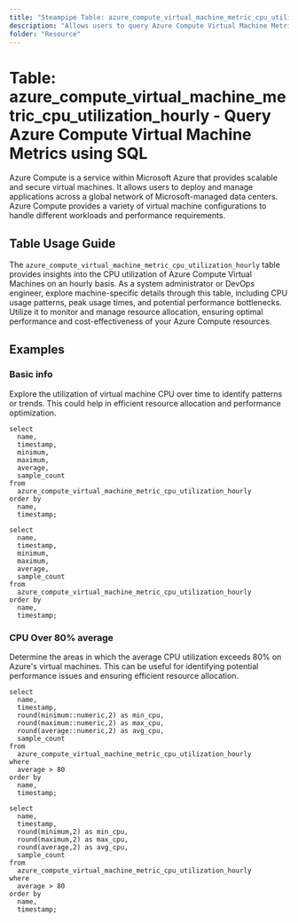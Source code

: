```yaml
---
title: "Steampipe Table: azure_compute_virtual_machine_metric_cpu_utilization_hourly - Query Azure Compute Virtual Machine Metrics using SQL"
description: "Allows users to query Azure Compute Virtual Machine Metrics, specifically the hourly CPU utilization, providing insights into resource usage and potential performance bottlenecks."
folder: "Resource"
---
```


# Table: azure_compute_virtual_machine_metric_cpu_utilization_hourly - Query Azure Compute Virtual Machine Metrics using SQL

Azure Compute is a service within Microsoft Azure that provides scalable and secure virtual machines. It allows users to deploy and manage applications across a global network of Microsoft-managed data centers. Azure Compute provides a variety of virtual machine configurations to handle different workloads and performance requirements.

## Table Usage Guide

The `azure_compute_virtual_machine_metric_cpu_utilization_hourly` table provides insights into the CPU utilization of Azure Compute Virtual Machines on an hourly basis. As a system administrator or DevOps engineer, explore machine-specific details through this table, including CPU usage patterns, peak usage times, and potential performance bottlenecks. Utilize it to monitor and manage resource allocation, ensuring optimal performance and cost-effectiveness of your Azure Compute resources.

## Examples

### Basic info
Explore the utilization of virtual machine CPU over time to identify patterns or trends. This could help in efficient resource allocation and performance optimization.

```sql+postgres
select
  name,
  timestamp,
  minimum,
  maximum,
  average,
  sample_count
from
  azure_compute_virtual_machine_metric_cpu_utilization_hourly
order by
  name,
  timestamp;
```

```sql+sqlite
select
  name,
  timestamp,
  minimum,
  maximum,
  average,
  sample_count
from
  azure_compute_virtual_machine_metric_cpu_utilization_hourly
order by
  name,
  timestamp;
```

### CPU Over 80% average
Determine the areas in which the average CPU utilization exceeds 80% on Azure's virtual machines. This can be useful for identifying potential performance issues and ensuring efficient resource allocation.

```sql+postgres
select
  name,
  timestamp,
  round(minimum::numeric,2) as min_cpu,
  round(maximum::numeric,2) as max_cpu,
  round(average::numeric,2) as avg_cpu,
  sample_count
from
  azure_compute_virtual_machine_metric_cpu_utilization_hourly
where
  average > 80
order by
  name,
  timestamp;
```

```sql+sqlite
select
  name,
  timestamp,
  round(minimum,2) as min_cpu,
  round(maximum,2) as max_cpu,
  round(average,2) as avg_cpu,
  sample_count
from
  azure_compute_virtual_machine_metric_cpu_utilization_hourly
where
  average > 80
order by
  name,
  timestamp;
```